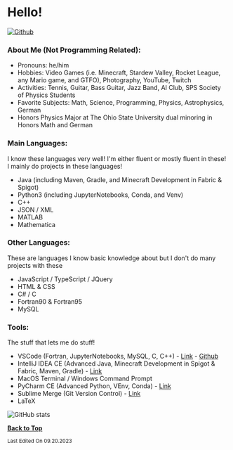 # Hello!

[![Github](https://img.shields.io/github/followers/RandomKiddo?label=Follow&style=social)](https://github.com/RandomKiddo)

### About Me (Not Programming Related):

- Pronouns: he/him
- Hobbies: Video Games (i.e. Minecraft, Stardew Valley, Rocket League, any Mario game, and GTFO), Photography, YouTube, Twitch
- Activities: Tennis, Guitar, Bass Guitar, Jazz Band, AI Club, SPS Society of Physics Students
- Favorite Subjects: Math, Science, Programming, Physics, Astrophysics, German
- Honors Physics Major at The Ohio State University dual minoring in Honors Math and German

### Main Languages:

I know these languages very well! I'm either fluent or mostly fluent in these! I mainly do projects in these languages!

- Java (including Maven, Gradle, and Minecraft Development in Fabric & Spigot) 
- Python3 (including JupyterNotebooks, Conda, and Venv)
- C++
- JSON / XML
- MATLAB
- Mathematica

### Other Languages:

These are languages I know basic knowledge about but I don't do many projects with these

- JavaScript / TypeScript / JQuery
- HTML & CSS
- C# / C
- Fortran90 & Fortran95
- MySQL

### Tools:

The stuff that lets me do stuff!

- VSCode (Fortran, JupyterNotebooks, MySQL, C, C++) - [Link](https://code.visualstudio.com) - [Github](https://github.com/Microsoft/vscode)
- IntelliJ IDEA CE (Advanced Java, Minecraft Development in Spigot & Fabric, Maven, Gradle) - [Link](https://www.jetbrains.com/idea/download/)
- MacOS Terminal / Windows Command Prompt
- PyCharm CE (Advanced Python, VEnv, Conda) - [Link](https://www.jetbrains.com/pycharm/download/)
- Sublime Merge (Git Version Control) - [Link](https://www.sublimemerge.com)
- LaTeX

![GitHub stats](https://github-readme-stats.vercel.app/api?username=RandomKiddo&show_icons=true&theme=midnight-purple)

<b>[Back to Top](#hello)</b>

<sub>Last Edited On 09.20.2023</sub>
